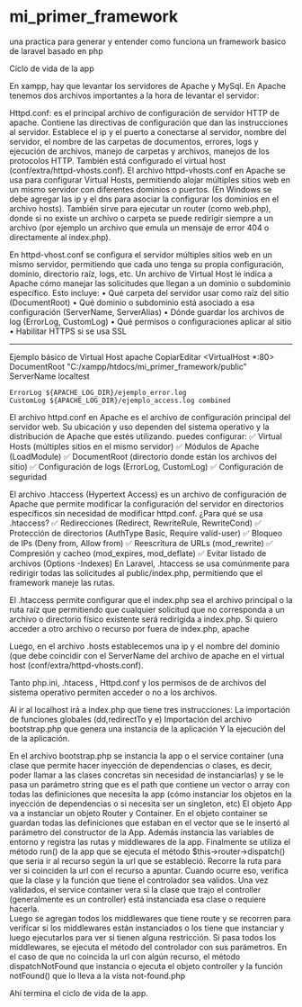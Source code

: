 # mi_primer_framework
una practica para generar y entender como funciona un framework basico de laravel basado en php

Ciclo de vida de la app

En xampp, hay que levantar los servidores de Apache y MySql.
En Apache tenemos dos archivos importantes a la hora de levantar el servidor:

Httpd.conf:  es el principal archivo de configuración de servidor HTTP de apache. Contiene las directivas de configuración que dan las instrucciones al servidor. Establece el ip y el puerto a conectarse al servidor, nombre del servidor, el nombre de las carpetas de documentos, errores, logs y ejecución de archivos, manejo de carpetas y archivos, manejos de los protocolos HTTP. También está configurado el virtual host (conf/extra/httpd-vhosts.conf). El archivo httpd-vhosts.conf en Apache se usa para configurar Virtual Hosts, permitiendo alojar múltiples sitios web en un mismo servidor con diferentes dominios o puertos. (En Windows se debe agregar las ip y el dns para asociar la configurar los dominios en el archivo hosts). También sirve para ejecutar un router (como web.php), donde si no existe un archivo o carpeta se puede redirigir siempre a un archivo (por ejemplo un archivo que emula un mensaje de error 404 o directamente al index.php).

En httpd-vhost.conf se configura el servidor múltiples sitios web en un mismo servidor, permitiendo que cada uno tenga su propia configuración, dominio, directorio raíz, logs, etc.
Un archivo de Virtual Host le indica a Apache cómo manejar las solicitudes que llegan a un dominio o subdominio específico. Esto incluye:
•	Qué carpeta del servidor usar como raíz del sitio (DocumentRoot)
•	Qué dominio o subdominio está asociado a esa configuración (ServerName, ServerAlias)
•	Dónde guardar los archivos de log (ErrorLog, CustomLog)
•	Qué permisos o configuraciones aplicar al sitio
•	Habilitar HTTPS si se usa SSL
________________________________________
Ejemplo básico de Virtual Host
apache
CopiarEditar
<VirtualHost *:80>
    DocumentRoot "C:/xampp/htdocs/mi_primer_framework/public"
    ServerName localtest

    ErrorLog ${APACHE_LOG_DIR}/ejemplo_error.log
    CustomLog ${APACHE_LOG_DIR}/ejemplo_access.log combined
</VirtualHost>


El archivo httpd.conf en Apache es el archivo de configuración principal del servidor web. Su ubicación y uso dependen del sistema operativo y la distribución de Apache que estés utilizando.
puedes configurar:
✅ Virtual Hosts (múltiples sitios en el mismo servidor)
✅ Módulos de Apache (LoadModule)
✅ DocumentRoot (directorio donde están los archivos del sitio)
✅ Configuración de logs (ErrorLog, CustomLog)
✅ Configuración de seguridad


El archivo .htaccess (Hypertext Access) es un archivo de configuración de Apache que permite modificar la configuración del servidor en directorios específicos sin necesidad de modificar httpd.conf.
¿Para qué se usa .htaccess?
✅ Redirecciones (Redirect, RewriteRule, RewriteCond)
✅ Protección de directorios (AuthType Basic, Require valid-user)
✅ Bloqueo de IPs (Deny from, Allow from)
✅ Reescritura de URLs (mod_rewrite)
✅ Compresión y cacheo (mod_expires, mod_deflate)
✅ Evitar listado de archivos (Options -Indexes)
En Laravel, .htaccess se usa comúnmente para redirigir todas las solicitudes al public/index.php, permitiendo que el framework maneje las rutas. 

El .htaccess permite configurar que el index.php sea el archivo principal o la ruta raíz que permitiendo que  cualquier solicitud que no corresponda a un archivo o directorio físico existente será redirigida a index.php. Si quiero acceder a otro archivo o recurso por fuera de index.php, apache 


Luego, en el archivo .hosts establecemos una ip y el nombre del dominio (que debe coincidir con el ServerName del archivo de apache en el virtual host (conf/extra/httpd-vhosts.conf).

Tanto php.ini, .htacess , Httpd.conf y los permisos de de archivos del sistema operativo permiten acceder o no a los archivos.

Al ir al localhost irá a index.php que tiene tres instrucciones: 
La importación de funciones globales (dd,redirectTo y e)
Importación del archivo bootstrap.php que  genera una instancia de la aplicación
Y la ejecución del de la aplicación. 

En el archivo bootstrap.php se instancia la app o el service container (una clase que permite hacer inyección de dependencias o clases, es decir, poder llamar a las clases concretas sin necesidad de instanciarlas) y se le pasa un parámetro string que es el path que contiene un vector o array con todas las definiciones que necesita la app (cómo instanciar los objetos en la inyección de dependencias o si necesita ser un singleton, etc)
El objeto App va a instanciar un objeto Router y Container. En el objeto container se guardan todas las definiciones que estaban en el vector que se le insertó al parámetro del constructor de la App.
Además instancia las variables de entorno y registra las rutas y middlewares de la app.
Finalmente se utiliza el método run() de la app que se ejecuta el método $this->router->dispatch()  que seria ir al recurso según la url que se estableció. Recorre la ruta para ver si coinciden la url con el recurso a apuntar. Cuando ocurre eso, verifica que la clase y la función que tiene el controlador sea validos. Una vez validados, el service container vera si la clase que trajo el controller (generalmente es un controller) está instanciada esa clase o requiere hacerla.  
Luego se agregan todos los middlewares que tiene route y se recorren para verificar si los middlewares están instanciados o los tiene que instanciar y luego ejecutarlos para ver si tienen alguna restricción. Si pasa todos los middlewares, se ejecuta el método del controlador con sus parámetros. 
En el caso de que no coincida la url con algún recurso, el método dispatchNotFound que instancia o ejecuta el objeto controller y la función notFound() que lo lleva a la vista not-found.php

Ahí termina el ciclo de vida de la app.
